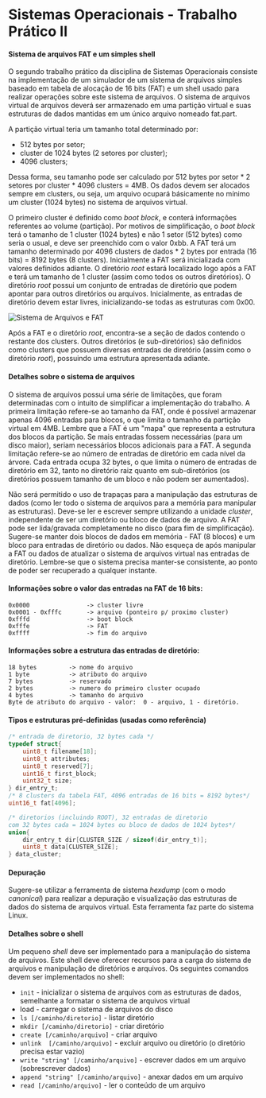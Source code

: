 # Sistemas Operacionais - Trabalho Prático II

#### Sistema de arquivos FAT e um simples shell

O segundo trabalho prático da disciplina de Sistemas Operacionais consiste na
implementação de um simulador de um sistema de arquivos simples baseado em
tabela de alocação de 16 bits (FAT) e um shell usado para realizar operações
sobre este sistema de arquivos.  O sistema de arquivos virtual de arquivos
deverá ser armazenado em uma partição virtual e suas estruturas de dados
mantidas em um único arquivo nomeado fat.part.

A partição virtual teria um tamanho total determinado por:
* 512 bytes por setor;
* cluster de 1024 bytes (2 setores por cluster);
* 4096 clusters;

Dessa forma, seu tamanho pode ser calculado por 512 bytes por setor * 2 setores
por cluster * 4096 clusters = 4MB. Os dados devem ser alocados sempre em
clusters, ou seja, um arquivo ocupará básicamente no mínimo um cluster (1024
bytes) no sistema de arquivos virtual.

O primeiro cluster é definido como *boot block*, e conterá informações
referentes ao volume (partição).  Por motivos de simplificação, o *boot block*
terá o tamanho de 1 cluster (1024 bytes) e não 1 setor (512 bytes) como seria o
usual,  e  deve  ser  preenchido  com  o  valor  0xbb.   A  FAT  terá  um
tamanho determinado por 4096 clusters de dados * 2 bytes por entrada (16 bits) =
8192  bytes  (8  clusters).   Inicialmente  a  FAT  será  inicializada  com
valores definidos adiante.  O diretório *root* estará localizado logo após a FAT
e terá um tamanho de 1 cluster (assim como todos os outros diretórios).  O
diretório *root* possui um conjunto de entradas de diretório que podem apontar
para outros diretórios ou arquivos.  Inicialmente, as entradas de diretório
devem estar livres, inicializando-se todas as estruturas com 0x00.

![Sistema de Arquivos e FAT](https://raw.githubusercontent.com/execb5/shellgio/master/data/fat.png)

Após a FAT e o diretório *root*, encontra-se a seção de dados contendo o
restante dos clusters. Outros diretórios (e sub-diretórios) são definidos como
clusters que possuem diversas entradas de diretório (assim como o diretório
*root*), possuindo uma estrutura apresentada adiante.

#### Detalhes sobre o sistema de arquivos

O sistema de arquivos possui uma série de limitações, que foram determinadas com
o intuito de simplificar a implementação do trabalho.  A primeira limitação
refere-se ao tamanho da FAT, onde é possível armazenar apenas 4096 entradas para
blocos,  o que limita o tamanho da partição virtual em 4MB. Lembre que a FAT é
um "mapa" que representa a estrutura dos blocos da partição.  Se mais entradas
fossem necessárias (para um disco maior), seriam necessários blocos adicionais
para a FAT. A segunda limitação refere-se ao número de entradas de diretório em
cada nível da árvore.  Cada entrada ocupa 32 bytes, o que limita o número de
entradas de diretório em 32, tanto no diretório raiz quanto em sub-diretórios
(os diretórios possuem tamanho de um bloco e não podem ser aumentados).

Não será permitido o uso de trapaças para a manipulação das estruturas de dados
(como ler todo o sistema de arquivos para a memória para manipular as
estruturas). Deve-se ler e escrever sempre utilizando a unidade *cluster*,
independente  de  ser  um  diretório  ou  bloco  de  dados  de  arquivo.   A
FAT pode ser lida/gravada completamente no disco (para fim de simplificação).
Sugere-se manter dois blocos de dados em memória - FAT (8 blocos) e um bloco
para entradas de diretório ou dados.  Não esqueça de após manipular a FAT ou
dados de atualizar o sistema de arquivos virtual nas entradas de diretório.
Lembre-se que o sistema precisa manter-se consistente, ao ponto de poder ser
recuperado a qualquer instante.

#### Informações sobre o valor das entradas na FAT de 16 bits:
```
0x0000                -> cluster livre
0x0001 - 0xfffc       -> arquivo (ponteiro p/ proximo cluster)
0xfffd                -> boot block
0xfffe                -> FAT
0xffff                -> fim do arquivo
```

#### Informações sobre a estrutura das entradas de diretório:
```
18 bytes         -> nome do arquivo
1 byte           -> atributo do arquivo
7 bytes          -> reservado
2 bytes          -> numero do primeiro cluster ocupado
4 bytes          -> tamanho do arquivo
Byte de atributo do arquivo - valor:  0 - arquivo, 1 - diretório.
```

#### Tipos e estruturas pré-definidas (usadas como referência)
```C
/* entrada de diretorio, 32 bytes cada */
typedef struct{
	uint8_t filename[18];
	uint8_t attributes;
	uint8_t reserved[7];
	uint16_t first_block;
	uint32_t size;
} dir_entry_t;
/* 8 clusters da tabela FAT, 4096 entradas de 16 bits = 8192 bytes*/
uint16_t fat[4096];

/* diretorios (incluindo ROOT), 32 entradas de diretorio
com 32 bytes cada = 1024 bytes ou bloco de dados de 1024 bytes*/
union{
	dir_entry_t dir[CLUSTER_SIZE / sizeof(dir_entry_t)];
	uint8_t data[CLUSTER_SIZE];
} data_cluster;
```

#### Depuração

Sugere-se utilizar a ferramenta de sistema *hexdump* (com o modo *canonical*)
para  realizar  a  depuração  e  visualização  das  estruturas  de  dados  do
sistema de arquivos virtual.  Esta ferramenta faz parte do sistema Linux.

#### Detalhes sobre o shell

Um pequeno *shell* deve ser implementado para a manipulação do sistema de
arquivos. Este shell deve oferecer recursos  para  a  carga  do  sistema  de
arquivos  e  manipulação  de  diretórios  e  arquivos. Os  seguintes  comandos
devem ser implementados no shell:

* `init`  -  inicializar  o  sistema  de  arquivos  com  as  estruturas  de
	dados, semelhante a formatar o sistema de arquivos virtual
* load - carregar o sistema de arquivos do disco
* `ls [/caminho/diretorio]` - listar diretório
* `mkdir [/caminho/diretorio]` - criar diretório
* `create [/caminho/arquivo]` - criar arquivo
* `unlink  [/caminho/arquivo]`  -  excluir  arquivo  ou  diretório  (o  diretório
	precisa estar vazio)
* `write "string" [/caminho/arquivo]` - escrever dados em um arquivo
	(sobrescrever dados)
* `append "string" [/caminho/arquivo]` - anexar dados em um arquivo
* `read [/caminho/arquivo]` - ler o conteúdo de um arquivo

